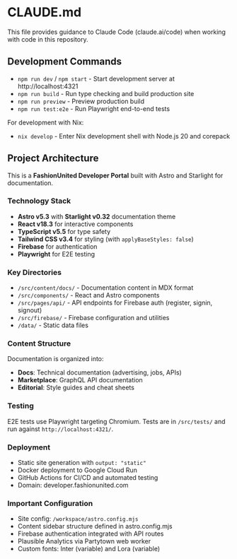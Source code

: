 # CLAUDE.md

This file provides guidance to Claude Code (claude.ai/code) when working with code in this repository.

## Development Commands

- `npm run dev` / `npm start` - Start development server at http://localhost:4321
- `npm run build` - Run type checking and build production site
- `npm run preview` - Preview production build
- `npm run test:e2e` - Run Playwright end-to-end tests

For development with Nix:
- `nix develop` - Enter Nix development shell with Node.js 20 and corepack

## Project Architecture

This is a **FashionUnited Developer Portal** built with Astro and Starlight for documentation.

### Technology Stack
- **Astro v5.3** with **Starlight v0.32** documentation theme
- **React v18.3** for interactive components
- **TypeScript v5.5** for type safety
- **Tailwind CSS v3.4** for styling (with `applyBaseStyles: false`)
- **Firebase** for authentication
- **Playwright** for E2E testing

### Key Directories
- `/src/content/docs/` - Documentation content in MDX format
- `/src/components/` - React and Astro components
- `/src/pages/api/` - API endpoints for Firebase auth (register, signin, signout)
- `/src/firebase/` - Firebase configuration and utilities
- `/data/` - Static data files

### Content Structure
Documentation is organized into:
- **Docs**: Technical documentation (advertising, jobs, APIs)
- **Marketplace**: GraphQL API documentation
- **Editorial**: Style guides and cheat sheets

### Testing
E2E tests use Playwright targeting Chromium. Tests are in `/src/tests/` and run against `http://localhost:4321/`.

### Deployment
- Static site generation with `output: "static"`
- Docker deployment to Google Cloud Run
- GitHub Actions for CI/CD and automated testing
- Domain: developer.fashionunited.com

### Important Configuration
- Site config: `/workspace/astro.config.mjs`
- Content sidebar structure defined in astro.config.mjs
- Firebase authentication integrated with API routes
- Plausible Analytics via Partytown web worker
- Custom fonts: Inter (variable) and Lora (variable)